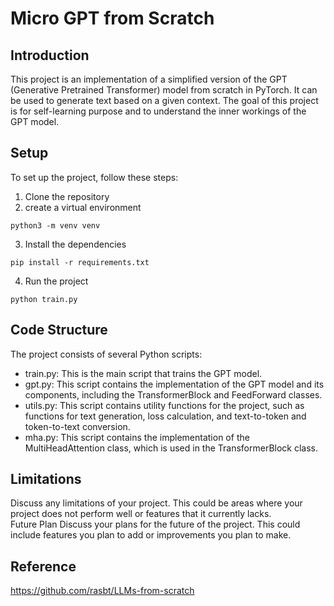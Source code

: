 # Micro GPT from Scratch

## Introduction

This project is an implementation of a simplified version of the GPT (Generative Pretrained Transformer) model from 
scratch in PyTorch. It can be used to generate text based on a given context. The goal of this project is for 
self-learning purpose and to understand the inner workings of the GPT model. 

## Setup

To set up the project, follow these steps:

1. Clone the repository
2. create a virtual environment
```
python3 -m venv venv
```
3. Install the dependencies
```
pip install -r requirements.txt
```
4. Run the project
```
python train.py
```
## Code Structure
The project consists of several Python scripts:  
- train.py: This is the main script that trains the GPT model.
- gpt.py: This script contains the implementation of the GPT model and its components, including the TransformerBlock and FeedForward classes.
- utils.py: This script contains utility functions for the project, such as functions for text generation, loss calculation, and text-to-token and token-to-text conversion.
- mha.py: This script contains the implementation of the MultiHeadAttention class, which is used in the TransformerBlock class.

## Limitations
Discuss any limitations of your project. This could be areas where your project does not perform well or features that it currently lacks.  
Future Plan
Discuss your plans for the future of the project. This could include features you plan to add or improvements you plan to make.  

## Reference
https://github.com/rasbt/LLMs-from-scratch
